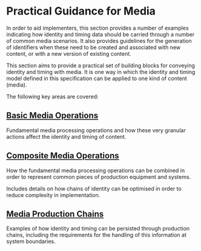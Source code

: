 # Practical Guidance for Media

In order to aid implementers, this section provides a number of examples indicating how identity and timing data should be carried through a number of common media scenarios. It also provides guidelines for the generation of identifiers when these need to be created and associated with new content, or with a new version of existing content.

This section aims to provide a practical set of building blocks for conveying identity and timing with media. It is one way in which the identity and timing model defined in this specification can be applied to one kind of content (media).

The following key areas are covered:

## [Basic Media Operations](3.1._Basic_Media_Operations.md)

Fundamental media processing operations and how these very granular actions affect the identity and timing of content.

## [Composite Media Operations](3.2._Composite_Media_Operations.md)

How the fundamental media processing operations can be combined in order to represent common pieces of production equipment and systems.

Includes details on how chains of identity can be optimised in order to reduce complexity in implementation.

## [Media Production Chains](3.3._Media_Production_Chains.md)

Examples of how identity and timing can be persisted through production chains, including the requirements for the handling of this information at system boundaries.


